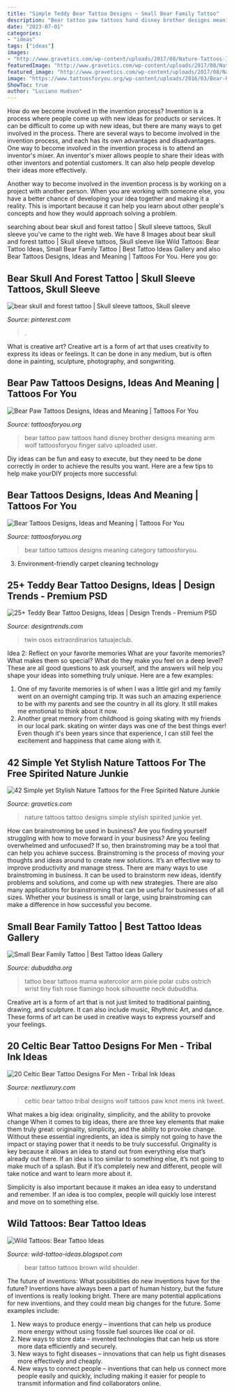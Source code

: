 ```yaml
---
title: "Simple Teddy Bear Tattoo Designs ~ Small Bear Family Tattoo"
description: "Bear tattoo paw tattoos hand disney brother designs meaning arm wolf tattoosforyou finger salvo uploaded user"
date: "2023-07-01"
categories:
- "ideas"
tags: ["ideas"]
images:
- "http://www.gravetics.com/wp-content/uploads/2017/08/Nature-Tattoos-Ideas.jpg"
featuredImage: "http://www.gravetics.com/wp-content/uploads/2017/08/Nature-Tattoos-Ideas.jpg"
featured_image: "http://www.gravetics.com/wp-content/uploads/2017/08/Nature-Tattoos-Ideas.jpg"
image: "https://www.tattoosforyou.org/wp-content/uploads/2016/03/Bear-Paw-Tattoo-on-Hand.jpg"
ShowToc: true
author: "Luciano Hudson"
---
```



How do we become involved in the invention process?
Invention is a process where people come up with new ideas for products or services. It can be difficult to come up with new ideas, but there are many ways to get involved in the process. There are several ways to become involved in the invention process, and each has its own advantages and disadvantages.
One way to become involved in the invention process is to attend an inventor's mixer. An inventor's mixer allows people to share their ideas with other inventors and potential customers. It can also help people develop their ideas more effectively.

Another way to become involved in the invention process is by working on a project with another person. When you are working with someone else, you have a better chance of developing your idea together and making it a reality. This is important because it can help you learn about other people's concepts and how they would approach solving a problem.

	

		
searching about bear skull and forest tattoo | Skull sleeve tattoos, Skull sleeve you've came to the right web. We have 8 Images about bear skull and forest tattoo | Skull sleeve tattoos, Skull sleeve like Wild Tattoos: Bear Tattoo Ideas, Small Bear Family Tattoo | Best Tattoo Ideas Gallery and also Bear Tattoos Designs, Ideas and Meaning | Tattoos For You. Here you go:
		
    
## Bear Skull And Forest Tattoo | Skull Sleeve Tattoos, Skull Sleeve

<img loading=lazy src="https://i.pinimg.com/736x/22/24/42/2224424960c305d9afcda6820b934682.jpg" onerror="this.onerror=null;this.src='https://tse4.mm.bing.net/th?id=OIP.u_lQrYAvH237jCWYmDSfxQHaHa&amp;pid=15.1';" alt="bear skull and forest tattoo | Skull sleeve tattoos, Skull sleeve">

_Source: pinterest.com_

>. 

	

What is creative art?
Creative art is a form of art that uses creativity to express its ideas or feelings. It can be done in any medium, but is often done in painting, sculpture, photography, and songwriting.

    
## Bear Paw Tattoos Designs, Ideas And Meaning | Tattoos For You

<img loading=lazy src="https://www.tattoosforyou.org/wp-content/uploads/2016/03/Bear-Paw-Tattoo-on-Hand.jpg" onerror="this.onerror=null;this.src='https://tse3.mm.bing.net/th?id=OIP.NAaoSeY4SJKdE8LaAWKnngHaJ4&amp;pid=15.1';" alt="Bear Paw Tattoos Designs, Ideas and Meaning | Tattoos For You">

_Source: tattoosforyou.org_

>bear tattoo paw tattoos hand disney brother designs meaning arm wolf tattoosforyou finger salvo uploaded user. 

	

Diy ideas can be fun and easy to execute, but they need to be done correctly in order to achieve the results you want. Here are a few tips to help make yourDIY projects more successful:

    
## Bear Tattoos Designs, Ideas And Meaning | Tattoos For You

<img loading=lazy src="http://www.tattoosforyou.org/wp-content/uploads/2013/10/Black-Bear-Tattoo.jpg" onerror="this.onerror=null;this.src='https://tse2.mm.bing.net/th?id=OIP.4avGZ9WQO8ZYcLS2O8TC9gHaKX&amp;pid=15.1';" alt="Bear Tattoos Designs, Ideas and Meaning | Tattoos For You">

_Source: tattoosforyou.org_

>bear tattoo tattoos designs meaning category tattoosforyou. 

	

3. Environment-friendly carpet cleaning technology 

    
## 25+ Teddy Bear Tattoo Designs, Ideas | Design Trends - Premium PSD

<img loading=lazy src="https://images.designtrends.com/wp-content/uploads/2016/03/08114001/Twin-Teddy-Bears.jpg" onerror="this.onerror=null;this.src='https://tse3.mm.bing.net/th?id=OIP.hGJGBEatkaokOaUJ7YOucAHaHa&amp;pid=15.1';" alt="25+ Teddy Bear Tattoo Designs, Ideas | Design Trends - Premium PSD">

_Source: designtrends.com_

>twin osos extraordinarios tatuajeclub. 

	

Idea 2: Reflect on your favorite memories
What are your favorite memories? What makes them so special? What do they make you feel on a deep level? These are all good questions to ask yourself, and the answers will help you shape your ideas into something truly unique. Here are a few examples: 
1. One of my favorite memories is of when I was a little girl and my family went on an overnight camping trip. It was such an amazing experience to be with my parents and see the country in all its glory. It still makes me emotional to think about it now. 
2. Another great memory from childhood is going skating with my friends in our local park. skating on winter days was one of the best things ever! Even though it's been years since that experience, I can still feel the excitement and happiness that came along with it. 

    
## 42 Simple Yet Stylish Nature Tattoos For The Free Spirited Nature Junkie

<img loading=lazy src="http://www.gravetics.com/wp-content/uploads/2017/08/Nature-Tattoos-Ideas.jpg" onerror="this.onerror=null;this.src='https://tse4.mm.bing.net/th?id=OIP.3z6TPABYGPV7U92L8Wh-SgHaHa&amp;pid=15.1';" alt="42 Simple yet Stylish Nature Tattoos for the Free Spirited Nature Junkie">

_Source: gravetics.com_

>nature tattoos tattoo designs simple stylish spirited junkie yet. 

	

How can brainstroming be used in business?
Are you finding yourself struggling with how to move forward in your business? Are you feeling overwhelmed and unfocused? If so, then brainstroming may be a tool that can help you achieve success. Brainstroming is the process of moving your thoughts and ideas around to create new solutions. It’s an effective way to improve productivity and manage stress.
There are many ways to use brainstroming in business. It can be used to brainstorm new ideas, identify problems and solutions, and come up with new strategies. There are also many applications for brainstroming that can be useful for businesses of all sizes. Whether your business is small or large, using brainstroming can make a difference in how successful you become.

    
## Small Bear Family Tattoo | Best Tattoo Ideas Gallery

<img loading=lazy src="http://www.dubuddha.org/wp-content/uploads/2017/04/Small-Bear-Family-Tattoo-by-Pixie-728x728.jpg" onerror="this.onerror=null;this.src='https://tse3.mm.bing.net/th?id=OIP.WH6KcdmC9QiTnl9s-gCWAwHaHa&amp;pid=15.1';" alt="Small Bear Family Tattoo | Best Tattoo Ideas Gallery">

_Source: dubuddha.org_

>tattoo bear tattoos mama watercolor arm pixie polar cubs ostrich wrist tiny fish rose flamingo hook silhouette neck dubuddha. 

	

Creative art is a form of art that is not just limited to traditional painting, drawing, and sculpture. It can also include music, Rhythmic Art, and dance. These forms of art can be used in creative ways to express yourself and your feelings.

    
## 20 Celtic Bear Tattoo Designs For Men - Tribal Ink Ideas

<img loading=lazy src="http://nextluxury.com/wp-content/uploads/mens-tribal-celtic-bear-upper-back-tattoo-designs.jpg" onerror="this.onerror=null;this.src='https://tse4.mm.bing.net/th?id=OIP.6UmTfvniu1qgNSVIWKACeQHaJ4&amp;pid=15.1';" alt="20 Celtic Bear Tattoo Designs For Men - Tribal Ink Ideas">

_Source: nextluxury.com_

>celtic bear tattoo tribal designs wolf tattoos paw knot mens ink tweet. 

	

What makes a big idea: originality, simplicity, and the ability to provoke change
When it comes to big ideas, there are three key elements that make them truly great: originality, simplicity, and the ability to provoke change. Without these essential ingredients, an idea is simply not going to have the impact or staying power that it needs to be truly successful.
 Originality is key because it allows an idea to stand out from everything else that’s already out there. If an idea is too similar to something else, it’s not going to make much of a splash. But if it’s completely new and different, people will take notice and want to learn more about it.

Simplicity is also important because it makes an idea easy to understand and remember. If an idea is too complex, people will quickly lose interest and move on to something else.

    
## Wild Tattoos: Bear Tattoo Ideas

<img loading=lazy src="http://4.bp.blogspot.com/-RBxJuC3OAV8/UNCHw1GObWI/AAAAAAAADnI/BqaaoImCvP0/s1600/Bear-tattoo-4.jpg" onerror="this.onerror=null;this.src='https://tse2.mm.bing.net/th?id=OIP.-hPx2NJoDHT_5s-oMoagiQAAAA&amp;pid=15.1';" alt="Wild Tattoos: Bear Tattoo Ideas">

_Source: wild-tattoo-ideas.blogspot.com_

>bear tattoo tattoos brown wild shoulder. 

	

The future of inventions: What possibilities do new inventions have for the future?
Inventions have always been a part of human history, but the future of inventions is really looking bright. There are many potential applications for new inventions, and they could mean big changes for the future. Some examples include:
1. New ways to produce energy – inventions that can help us produce more energy without using fossile fuel sources like coal or oil.
2. New ways to store data – invented technologies that can help us store more data efficiently and securely.
3. New ways to fight diseases – innovations that can help us fight diseases more effectively and cheaply.
4. New ways to connect people – inventions that can help us connect more people easily and quickly, including making it easier for people to transmit information and find collaborators online.

